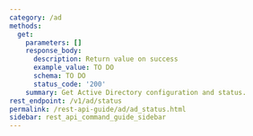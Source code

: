 ```yaml
---
category: /ad
methods:
  get:
    parameters: []
    response_body:
      description: Return value on success
      example_value: TO DO
      schema: TO DO
      status_code: '200'
    summary: Get Active Directory configuration and status.
rest_endpoint: /v1/ad/status
permalink: /rest-api-guide/ad/ad_status.html
sidebar: rest_api_command_guide_sidebar
---
```

